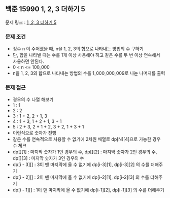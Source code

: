 ## 백준 15990 1, 2, 3 더하기 5

문제 링크 : [1, 2, 3 더하기 5](https://www.acmicpc.net/problem/15990)

### 문제 조건

- 정수 n 이 주어졌을 때, n을 1, 2, 3의 합으로 나타내는 방법의 수 구하기
- 단, 합을 나타낼 때는 수를 1개 이상 사용해야 하고 같은 수를 두 번 이상 연속해서 사용하면 안된다.
- 0 < n <= 100_000
- n을 1, 2, 3의 합으로 나타내는 방법의 수를 1_000_000_009로 나눈 나머지를 출력

### 문제 접근

- 경우의 수 나열 해보기
- 1 : 1
- 2 : 2
- 3 : 1 + 2, 2 + 1, 3
- 4 : 1 + 3, 1 + 2 + 1, 3 + 1
- 5 : 2 + 3, 2 + 1 + 2, 3 + 2, 1 + 3 + 1
- 이런식으로 숫자가 진행
- 같은 수를 연속적으로 사용할 수 없기에 2차원 배열로 dp[N][4]으로 가능한 경우 수 체크
- dp[][1] : 마지막 숫자가 1인 경우의 수, dp[][2] : 마지막 숫자가 2인 경우의 수, dp[][3] : 마지막 숫자가 3인 경우의 수
- dp[i - 3][] : 3이 맨 마지막에 올 수 없기에 dp[i-3][1], dp[i-3][2] 의 수를 더해주기
- dp[i - 2][] : 2이 맨 마지막에 올 수 없기에 dp[i-2][1], dp[i-2][3] 의 수를 더해주기
- dp[i - 1][] : 1이 맨 마지막에 올 수 없기에 dp[i-1][2], dp[i-1][3] 의 수를 더해주기